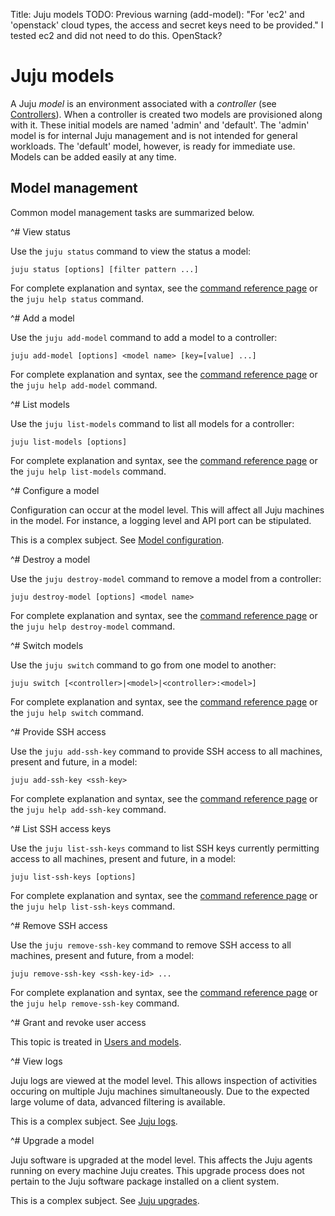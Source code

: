 Title: Juju models
TODO: Previous warning (add-model): "For 'ec2' and 'openstack' cloud types, the
      access and secret keys need to be provided." I tested ec2 and did not
      need to do this. OpenStack?


# Juju models

A Juju *model* is an environment associated with a *controller* (see
[Controllers](./controllers.html)). When a controller is created two models are
provisioned along with it. These initial models are named 'admin' and
'default'. The 'admin' model is for internal Juju management and is not
intended for general workloads. The 'default' model, however, is ready for
immediate use. Models can be added easily at any time.


## Model management

Common model management tasks are summarized below.


^# View status
   
   Use the `juju status` command to view the status a model:

   `juju status [options] [filter pattern ...]`
   
   For complete explanation and syntax, see the
   [command reference page](./commands.html#status) or the `juju help
   status` command.
   


^# Add a model
  
   Use the `juju add-model` command to add a model to a controller:
   
   `juju add-model [options] <model name> [key=[value] ...]`
   
   For complete explanation and syntax, see the
   [command reference page](./commands.html#add-model) or the `juju help
   add-model` command.
   


^# List models

   Use the `juju list-models` command to list all models for a controller:
   
   `juju list-models [options]`
   
   For complete explanation and syntax, see the
   [command reference page](./commands.html#list-models) or the `juju help
   list-models` command.



^# Configure a model

   Configuration can occur at the model level. This will affect all Juju
   machines in the model. For instance, a logging level and API port can be
   stipulated.

   This is a complex subject. See [Model configuration](./models-config.html).
   


^# Destroy a model

   Use the `juju destroy-model` command to remove a model from a controller:
   
   `juju destroy-model [options] <model name>`
   
   For complete explanation and syntax, see the
   [command reference page](./commands.html#destroy-model) or the `juju help
   destroy-model` command.
   


^# Switch models
   
   Use the `juju switch` command to go from one model to another:
   
   `juju switch [<controller>|<model>|<controller>:<model>]`
   
   For complete explanation and syntax, see the
   [command reference page](./commands.html#switch) or the `juju help switch`
   command.
   


^# Provide SSH access
   
   Use the `juju add-ssh-key` command to provide SSH access to all machines,
   present and future, in a model:
   
   `juju add-ssh-key <ssh-key>`
   
   For complete explanation and syntax, see the
   [command reference page](./commands.html#add-ssh-key) or the `juju help
   add-ssh-key` command.
   


^# List SSH access keys
   
   Use the `juju list-ssh-keys` command to list SSH keys currently permitting
   access to all machines, present and future, in a model:
   
   `juju list-ssh-keys [options]`
   
   For complete explanation and syntax, see the
   [command reference page](./commands.html#list-ssh-keys) or the `juju help
   list-ssh-keys` command.
   


^# Remove SSH access
   
   Use the `juju remove-ssh-key` command to remove SSH access to all machines,
   present and future, from a model:
   
   `juju remove-ssh-key <ssh-key-id> ...`
   
   For complete explanation and syntax, see the
   [command reference page](./commands.html#remove-ssh-key) or the `juju help
   remove-ssh-key` command.
   
   

^# Grant and revoke user access
   
   This topic is treated in
   [Users and models](./users-models.html#models-and-user-access).



^# View logs

   Juju logs are viewed at the model level. This allows inspection of
   activities occuring on multiple Juju machines simultaneously. Due to the
   expected large volume of data, advanced filtering is available.

   This is a complex subject. See [Juju logs](./troubleshooting-logs.html).



^# Upgrade a model
   
   Juju software is upgraded at the model level. This affects the Juju agents
   running on every machine Juju creates. This upgrade process does not pertain
   to the Juju software package installed on a client system.

   This is a complex subject. See [Juju upgrades](./models-upgrade.html).
